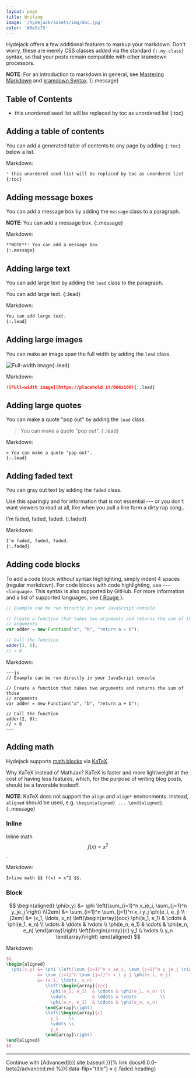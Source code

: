 ```yaml
---
layout: page
title: Writing
image: '/hydejack/assets/img/doc.jpg'
color: '#8e5c75'
---
```


Hydejack offers a few additional features to markup your markdown. Don't worry, these are merely CSS classes added via the standard `{:.my-class}` syntax, so that your posts remain compatible with other kramdown processors.

**NOTE**: For an introduction to markdown in general, see [Mastering Markdown](https://guides.github.com/features/mastering-markdown/) and [kramdown Syntax](https://kramdown.gettalong.org/syntax.html).
{:.message}

## Table of Contents
* this unordered seed list will be replaced by toc as unordered list
{:toc}

## Adding a table of contents
You can add a generated table of contents to any page by adding `{:toc}` below a list.

Markdown:
~~~md
* this unordered seed list will be replaced by toc as unordered list
{:toc}
~~~

<!-- ## Markdown -->
## Adding message boxes
You can add a message box by adding the `message` class to a paragraph.

**NOTE**: You can add a message box.
{:.message}

Markdown:
~~~markdown
**NOTE**: You can add a message box.
{:.message}
~~~

## Adding large text
You can add large text by adding the `lead` class to the paragraph.

You can add large text.
{:.lead}

Markdown:
~~~markdown
You can add large text.
{:.lead}
~~~

## Adding large images
You can make an image span the full width by adding the `lead` class.

![Full-width image](https://placehold.it/864x100){:.lead}

Markdown:
~~~markdown
![Full-width image](https://placehold.it/864x100){:.lead}
~~~

## Adding large quotes
You can make a quote "pop out" by adding the `lead` class.

> You can make a quote "pop out".
{:.lead}

Markdown:
~~~
> You can make a quote "pop out".
{:.lead}
~~~

## Adding faded text
You can gray out text by adding the `faded` class.

Use this sparingly and for information that is not essential --- or you don't want viewers to read at all, like when you pull a line form a dirty rap song..

I'm faded, faded, faded.
{:.faded}

Markdown:
~~~md
I'm faded, faded, faded.
{:.faded}
~~~

<!-- ### Adding a figure with caption
<figure>
  <img src="https://placehold.it/400x200" />
  <figcaption>My caption</figcaption>
</figure> -->

## Adding code blocks
To add a code block without syntax highlighting, simply indent 4 spaces (regular markdown).
For code blocks with code highlighting, use `~~~<language>`. This syntax is also supported by GitHub.
For more information and a list of supported languages, see [{ Rouge }](http://rouge.jneen.net/).

~~~js
// Example can be run directly in your JavaScript console

// Create a function that takes two arguments and returns the sum of those
// arguments
var adder = new Function("a", "b", "return a + b");

// Call the function
adder(2, 6);
// > 8
~~~

Markdown:

    ~~~js
    // Example can be run directly in your JavaScript console

    // Create a function that takes two arguments and returns the sum of those
    // arguments
    var adder = new Function("a", "b", "return a + b");

    // Call the function
    adder(2, 6);
    // > 8
    ~~~

## Adding math
Hydejack supports [math blocks](https://kramdown.gettalong.org/syntax.html#math-blocks) via [KaTeX](https://khan.github.io/KaTeX/).

Why KaTeX instead of MathJax? KaTeX is faster and more lightweight at the cost of having less features, which,
for the purpose of writing blog posts, should be a favorable tradeoff.

**NOTE**: KaTeX does not support the `align` and `align*` environments.
Instead, `aligned` should be used, e.g. `\begin{aligned} ... \end{aligned}`.
{:.message}

### Inline
Inline math $$ f(x) = x^2 $$.

Markdown:
~~~md
Inline math $$ f(x) = x^2 $$.
~~~

### Block

$$
\begin{aligned}
  \phi(x,y) &= \phi \left(\sum_{i=1}^n x_ie_i, \sum_{j=1}^n y_je_j \right) \\[2em]
            &= \sum_{i=1}^n \sum_{j=1}^n x_i y_j \phi(e_i, e_j)            \\[2em]
            &= (x_1, \ldots, x_n)
               \left(\begin{array}{ccc}
                 \phi(e_1, e_1)  & \cdots & \phi(e_1, e_n) \\
                 \vdots          & \ddots & \vdots         \\
                 \phi(e_n, e_1)  & \cdots & \phi(e_n, e_n)
               \end{array}\right)
               \left(\begin{array}{c}
                 y_1    \\
                 \vdots \\
                 y_n
               \end{array}\right)
\end{aligned}
$$

Markdown:

~~~latex
$$
\begin{aligned}
  \phi(x,y) &= \phi \left(\sum_{i=1}^n x_ie_i, \sum_{j=1}^n y_je_j \right) \\[2em]
            &= \sum_{i=1}^n \sum_{j=1}^n x_i y_j \phi(e_i, e_j)            \\[2em]
            &= (x_1, \ldots, x_n)
               \left(\begin{array}{ccc}
                 \phi(e_1, e_1)  & \cdots & \phi(e_1, e_n) \\
                 \vdots          & \ddots & \vdots         \\
                 \phi(e_n, e_1)  & \cdots & \phi(e_n, e_n)
               \end{array}\right)
               \left(\begin{array}{c}
                 y_1    \\
                 \vdots \\
                 y_n
               \end{array}\right)
\end{aligned}
$$
~~~

***

Continue with [Advanced]({{ site.baseurl }}{% link docs/6.0.0-beta2/advanced.md %}){:data-flip="title"} »
{:.faded.heading}
